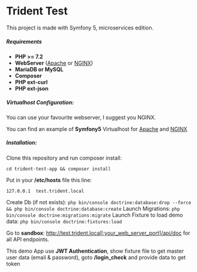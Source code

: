 # Trident Test

This project is made with Symfony 5, microservices edition.

##### Requirements

- **PHP >= 7.2**
- **WebServer** ([Apache](https://www.apache.org/) or [NGINX](https://www.nginx.com/))
- **MariaDB or MySQL**
- **Composer**
- **PHP ext-curl**
- **PHP ext-json**

##### Virtualhost Configuration:

You can use your favourite webserver, I suggest you NGINX.

You can find an example of **Symfony5** Virtualhost for [Apache](https://symfony.com/doc/current/setup/web_server_configuration.html#apache-with-mod-php-php-cgi) and [NGINX](https://symfony.com/doc/current/setup/web_server_configuration.html#nginx)

##### Installation:

Clone this repository and run composer install:

`cd trident-test-app && composer install`

Put in your **/etc/hosts** file this line:

`127.0.0.1	test.trident.local`

Create Db (if not exists): `php bin/console doctrine:database:drop --force && php bin/console doctrine:database:create`
Launch Migrations: `php bin/console doctrine:migrations:migrate`
Launch Fixture to load demo data: `php bin/console doctrine:fixtures:load`

Go to **sandbox**: http://test.trident.local[:your_web_server_port]/api/doc for all API endpoints.

This demo App use **JWT Authentication**, show fixture file to get master user data (email & password), goto **/login_check** and provide data to get token


